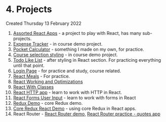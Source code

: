 # 4. Projects
Created Thursday 13 February 2022

1. [Assorted React Apps](https://github.com/exemplar-codes/assorted-reactjs-apps) - a project to play with React, has many sub-projects.
2. [Expense Tracker](https://github.com/exemplar-codes/expense-tracker-react) - in course demo project.
3. [Pocket Calculator](https://github.com/exemplar-codes/pocket-calculator) - something I made on my own, for practice.
4. [Course selection styling](https://github.com/exemplar-codes/course-selection-styling) - in course demo project.
5. [Todo Like List](https://github.com/exemplar-codes/todo_like_list) - after styling in React section. For practicing everything until that point.
6. [Login Page](https://github.com/exemplar-codes/login-page) - for practice and study, course related.
7. [React Meals](https://github.com/exemplar-codes/react-meals) - For practice.
8. [React Working and Optimizations](https://github.com/exemplar-codes/react-working-and-optimizations)
9. [React With Classes](https://github.com/exemplar-codes/react-with-classes)
10. [React HTTP app](https://github.com/exemplar-codes/react-http-app) - learn to work with HTTP in React.
11. [React Forms User Input](https://github.com/exemplar-codes/reactjs-forms-user-input) - learn to work with forms in React
12. [Redux Demo](https://github.com/exemplar-codes/redux-demo) - core Redux demo.
13. [Core Redux React Demo](https://github.com/exemplar-codes/core-redux-react-demo) - using core Redux in React apps.
14. React Router - [React Router demo](https://github.com/exemplar-codes/react-router-demo), [React Router practice - quotes app](https://github.com/exemplar-codes/react-router-practice)